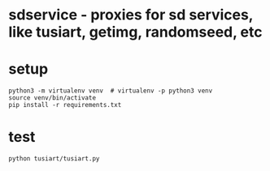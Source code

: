 # sdservice - proxies for sd services, like tusiart, getimg, randomseed, etc

# setup

```shell script
python3 -m virtualenv venv  # virtualenv -p python3 venv
source venv/bin/activate
pip install -r requirements.txt
```

# test

```shell
python tusiart/tusiart.py
```

